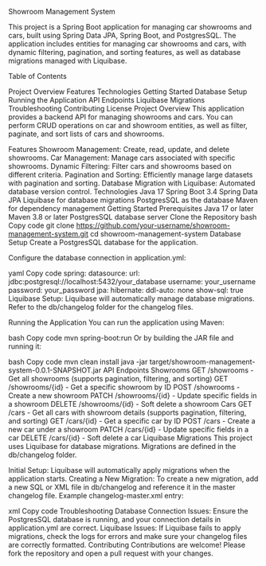 Showroom Management System

This project is a Spring Boot application for managing car showrooms and cars, built using Spring Data JPA, Spring Boot, and PostgresSQL. The application includes entities for managing car showrooms and cars, with dynamic filtering, pagination, and sorting features, as well as database migrations managed with Liquibase.

Table of Contents

Project Overview
Features
Technologies
Getting Started
Database Setup
Running the Application
API Endpoints
Liquibase Migrations
Troubleshooting
Contributing
License
Project Overview
This application provides a backend API for managing showrooms and cars. You can perform CRUD operations on car and showroom entities, as well as filter, paginate, and sort lists of cars and showrooms.

Features
Showroom Management: Create, read, update, and delete showrooms.
Car Management: Manage cars associated with specific showrooms.
Dynamic Filtering: Filter cars and showrooms based on different criteria.
Pagination and Sorting: Efficiently manage large datasets with pagination and sorting.
Database Migration with Liquibase: Automated database version control.
Technologies
Java 17
Spring Boot 3.4
Spring Data JPA
Liquibase for database migrations
PostgresSQL as the database
Maven for dependency management
Getting Started
Prerequisites
Java 17 or later
Maven 3.8 or later
PostgresSQL database server
Clone the Repository
bash
Copy code
git clone https://github.com/your-username/showroom-management-system.git
cd showroom-management-system
Database Setup
Create a PostgresSQL database for the application.

Configure the database connection in application.yml:

yaml
Copy code
spring:
datasource:
url: jdbc:postgresql://localhost:5432/your_database
username: your_username
password: your_password
jpa:
hibernate:
ddl-auto: none
show-sql: true
Liquibase Setup: Liquibase will automatically manage database migrations. Refer to the db/changelog folder for the changelog files.

Running the Application
You can run the application using Maven:

bash
Copy code
mvn spring-boot:run
Or by building the JAR file and running it:

bash
Copy code
mvn clean install
java -jar target/showroom-management-system-0.0.1-SNAPSHOT.jar
API Endpoints
Showrooms
GET /showrooms - Get all showrooms (supports pagination, filtering, and sorting)
GET /showrooms/{id} - Get a specific showroom by ID
POST /showrooms - Create a new showroom
PATCH /showrooms/{id} - Update specific fields in a showroom
DELETE /showrooms/{id} - Soft delete a showroom
Cars
GET /cars - Get all cars with showroom details (supports pagination, filtering, and sorting)
GET /cars/{id} - Get a specific car by ID
POST /cars - Create a new car under a showroom
PATCH /cars/{id} - Update specific fields in a car
DELETE /cars/{id} - Soft delete a car
Liquibase Migrations
This project uses Liquibase for database migrations. Migrations are defined in the db/changelog folder.

Initial Setup: Liquibase will automatically apply migrations when the application starts.
Creating a New Migration: To create a new migration, add a new SQL or XML file in db/changelog and reference it in the master changelog file.
Example changelog-master.xml entry:

xml
Copy code
<changeSet id="1" author="yourname">
<sqlFile path="db/changelog/db-changelog.sql" relativeToChangelogFile="true"/>
</changeSet>
Troubleshooting
Database Connection Issues: Ensure the PostgresSQL database is running, and your connection details in application.yml are correct.
Liquibase Issues: If Liquibase fails to apply migrations, check the logs for errors and make sure your changelog files are correctly formatted.
Contributing
Contributions are welcome! Please fork the repository and open a pull request with your changes.
